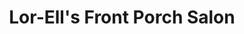 ---
title: "Lor-Ell's Front Porch Salon"
url: /anna-maria/lor-ells-front-porch-salon/
shop: Kosmetik
---